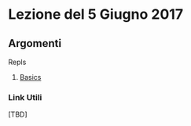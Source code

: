 # Lezione del 5 Giugno 2017

## Argomenti

Repls

1. [Basics](https://repl.it/I6DX/latest/162317)

### Link Utili

[TBD]
